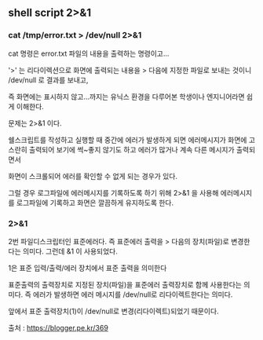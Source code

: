 ## shell script 2>&1


### cat /tmp/error.txt  > /dev/null 2>&1

cat 명령은 error.txt 파일의 내용을 출력하는 명령이고...

'>' 는 리다이렉션으로 화면에 출력되는 내용을 > 다음에 지정한 파일로 보내는 것이니 /dev/null 로 결과를 보내고, 

즉 화면에는 표시하지 않고...까지는 유닉스 환경을 다루어본 학생이나 엔지니어라면 쉽게 이해한다.

문제는 2>&1 이다.




쉘스크립트를 작성하고 실행할 때 중간에 에러가 발생하게 되면 에러메시지가 화면에 고스란히 출력되어 보기에 썩~좋지 않기도 하고 에러가 많거나 계속 다른 메시지가 출력되면서 

화면이 스크롤되어 에러를 확인할 수 없게 되는 경우가 있다.

그럴 경우 로그파일에 에러메시지를 기록하도록 하기 위해 2>&1 을 사용해 에러메시지를 로그파일에 기록하고 화면은 깔끔하게 유지하도록 한다.

###  2>&1

2번 파일디스크립터인 표준에러다. 즉 표준에러 출력을 > 다음의 장치(파일)로 변경한다는 의미다. 그런데 &1 이 사용되었다.

1은 표준 입력/출력/에러 장치에서 표준 출력을 의미한다

표준출력의 출력장치로 지정된 장치(파일)을 표준에러 출력장치로 함께 사용한다는 의미다. 즉 에러가 발생하면 에러 메시지를 /dev/null로 리다이렉트한다는 의미다. 

앞에서 표준 출력장치(1)이 /dev/null로 변경(리다이렉트)되었기 때문이다.

출처 : https://blogger.pe.kr/369
